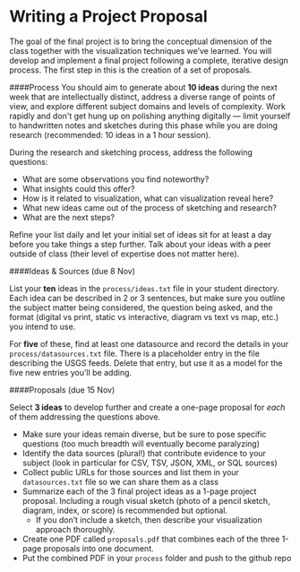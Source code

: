 # Writing a Project Proposal

The goal of the final project is to bring the conceptual dimension of the class together with the visualization techniques we’ve learned. You will develop and implement a final project following a complete, iterative design process. The first step in this is the creation of a set of proposals.

####Process
You should aim to generate about **10 ideas** during the next week that are intellectually distinct, address a diverse range of points of view, and explore different subject domains and levels of complexity. Work rapidly and don't get hung up on polishing anything digitally — limit yourself to handwritten notes and sketches during this phase while you are doing research (recommended: 10 ideas in a 1 hour session).

During the research and sketching process, address the following questions:

  - What are some observations you find noteworthy?
  - What insights could this offer?
  - How is it related to visualization, what can visualization reveal here?
  - What new ideas came out of the process of sketching and research?
  - What are the next steps?

Refine your list daily and let your initial set of ideas sit for at least a day before you take things a step further. Talk about your ideas with a peer outside of class (their level of expertise does not matter here).

####Ideas & Sources (due 8 Nov)

List your **ten** ideas in the `process/ideas.txt` file in your student directory. Each idea can be described in 2 or 3 sentences, but make sure you outline the subject matter being considered, the question being asked, and the format (digital vs print, static vs interactive, diagram vs text vs map, etc.) you intend to use.

For **five** of these, find at least one datasource and record the details in your `process/datasources.txt` file. There is a placeholder entry in the file describing the USGS feeds. Delete that entry, but use it as a model for the five new entries you'll be adding.

####Proposals (due 15 Nov)

Select **3 ideas** to develop further and create a one-page proposal for *each* of them addressing the questions above.

- Make sure your ideas remain diverse, but be sure to pose specific questions (too much breadth will eventually become paralyzing)
- Identify the data sources (plural!) that contribute evidence to your subject (look in particular for CSV, TSV, JSON, XML, or SQL sources)
- Collect public URLs for those sources and list them in your `datasources.txt` file so we can share them as a class
- Summarize each of the 3 final project ideas as a 1-page project proposal. Including a rough visual sketch (photo of a pencil sketch, diagram, index, or score) is recommended but optional.
    - If you don’t include a sketch, then describe your visualization approach thoroughly.
- Create one PDF called `proposals.pdf` that combines each of the three 1-page proposals into one document.
- Put the combined PDF in your `process` folder and push to the github repo
